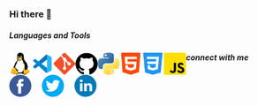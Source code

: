### Hi there 👋

##### Languages and Tools

<img align="left" src="./imgs/linux.png" width="40px" height="40px"/>
<img align="left" src="./imgs/vs.png" width="40px" height="40px"/>
<img align="left" src="./imgs/git.png" width="40px" height="40px"/>
<img align="left" src="./imgs/github.png" width="40px" height="40px"/>
<img align="left" src="./imgs/python.png" width="40px" height="40px"/>
<img align="left" src="./imgs/html.png" width="40px" height="40px"/>
<img align="left" src="./imgs/css.png" width="40px" height="40px"/>
<img align="left" src="./imgs/js.png" width="40px" height="40px"/>

##### connect with me

[<img src="./imgs/facebook.png" width="40px" height="40px" style="margin-right:15px"/>](https://www.facebook.com/es.ahmedhamdy)
[<img src="./imgs/twitter.png" width="40px" height="40px" style="margin-right:15px"/>](https://twitter.com/eAhmedHamdy)
[<img src="./imgs/linkedin.png" width="40px" height="40px" style="margin-right:15px"/>](https://www.linkedin.com/in/ahmed-elsayed20/)

<!--
**Ahmedhamdy96/Ahmedhamdy96** is a ✨ _special_ ✨ repository because its `README.md` (this file) appears on your GitHub profile.

Here are some ideas to get you started:

- 🔭 I’m currently working on ...
- 🌱 I’m currently learning ...
- 👯 I’m looking to collaborate on ...
- 🤔 I’m looking for help with ...
- 💬 Ask me about ...
- 📫 How to reach me: ...
- 😄 Pronouns: ...
- ⚡ Fun fact: ...
-->
